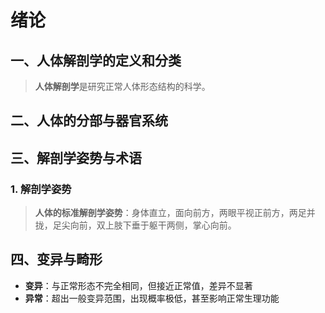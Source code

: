 # 绪论

## 一、人体解剖学的定义和分类

>  **人体解剖学**是研究正常人体形态结构的科学。

## 二、人体的分部与器官系统



## 三、解剖学姿势与术语

### 1. 解剖学姿势

>  **人体的标准解剖学姿势**：身体直立，面向前方，两眼平视正前方，两足并拢，足尖向前，双上肢下垂于躯干两侧，掌心向前。

## 四、变异与畸形

* **变异**：与正常形态不完全相同，但接近正常值，差异不显著
* **异常**：超出一般变异范围，出现概率极低，甚至影响正常生理功能
